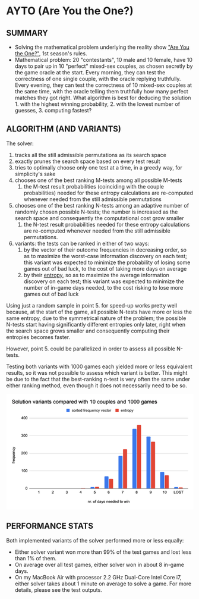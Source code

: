 # AYTO (Are You the One?)

SUMMARY
-------
- Solving the mathematical problem underlying the reality show ["Are You the One?"](https://en.wikipedia.org/wiki/Are_You_the_One%3F), 1st season's rules.
- Mathematical problem: 20 "contestants", 10 male and 10 female, have 10 days to pair up in 10 "perfect" mixed-sex couples, as chosen secretly by the game oracle at the start. Every morning, they can test the correctness of one single couple, with the oracle replying truthfully. Every evening, they can test the correctness of 10 mixed-sex couples at the same time, with the oracle telling them truthfully how many perfect matches they got right. What algorithm is best for deducing the solution 1. with the highest winning probability, 2. with the lowest number of guesses, 3. computing fastest?

ALGORITHM (AND VARIANTS)
------------------------
The solver:
1. tracks all the still admissible permutations as its search space
2. exactly prunes the search space based on every test result
3. tries to optimally choose only one test at a time, in a greedy way, for simplicity's sake
4. chooses one of the best ranking M-tests among all possible M-tests
    1. the M-test result probabilities (coinciding with the couple probabilities) needed for these entropy calculations are re-computed whenever needed from the still admissible permutations
5. chooses one of the best ranking N-tests among an adaptive number of randomly chosen possible N-tests; the number is increased as the search space and consequently the computational cost grow smaller
    1. the N-test result probabilities needed for these entropy calculations are re-computed whenever needed from the still admissible permutations.
6. variants: the tests can be ranked in either of two ways:
    1. by the vector of their outcome frequencies in decreasing order, so as to maximize the worst-case information discovery on each test; this variant was expected to minimize the probability of losing some games out of bad luck, to the cost of taking more days on average
    2. by their [entropy](https://en.wikipedia.org/wiki/Entropy_(information_theory)), so as to maximize the average information discovery on each test; this variant was expected to minimize the number of in-game days needed, to the cost risking to lose more games out of bad luck

Using just a random sample in point 5. for speed-up works pretty well because, at the start of the game, all possible N-tests have more or less the same entropy, due to the symmetrical nature of the problem; the possible N-tests start having significantly different entropies only later, right when the search space grows smaller and consequently computing their entropies becomes faster.

However, point 5. could be parallelized in order to assess all possible N-tests.

Testing both variants with 1000 games each yielded more or less equivalent results, so it was not possible to assess which variant is better. This might be due to the fact that the best-ranking n-test is very often the same under either ranking method, even though it does not necessarily need to be so.

![chart comparing the two solution variants](https://github.com/stefperf/ayto/blob/main/comparison%20of%20solution%20variants.png)

PERFORMANCE STATS
-----------------
Both implemented variants of the solver performed more or less equally:
- Either solver variant won more than 99% of the test games and lost less than 1% of them.
- On average over all test games, either solver won in about 8 in-game days.
- On my MacBook Air with processor 2.2 GHz Dual-Core Intel Core i7, either solver takes about 1 minute on average to solve a game.
For more details, please see the test outputs.
